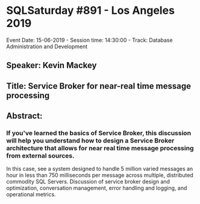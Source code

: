# SQLSaturday #891 - Los Angeles 2019
Event Date: 15-06-2019 - Session time: 14:30:00 - Track: Database Administration and Development
## Speaker: Kevin Mackey
## Title: Service Broker for near-real time message processing
## Abstract:
### If you've learned the basics of Service Broker, this discussion will help you understand how to design a Service Broker architecture that allows for near real time message processing from external sources. 

In this case, see a system designed to handle 5 million varied messages an hour in less than 750 milliseconds per message across multiple, distributed commodity SQL Servers. Discussion of service broker design and optimization, conversation management, error handling and logging, and operational metrics.
